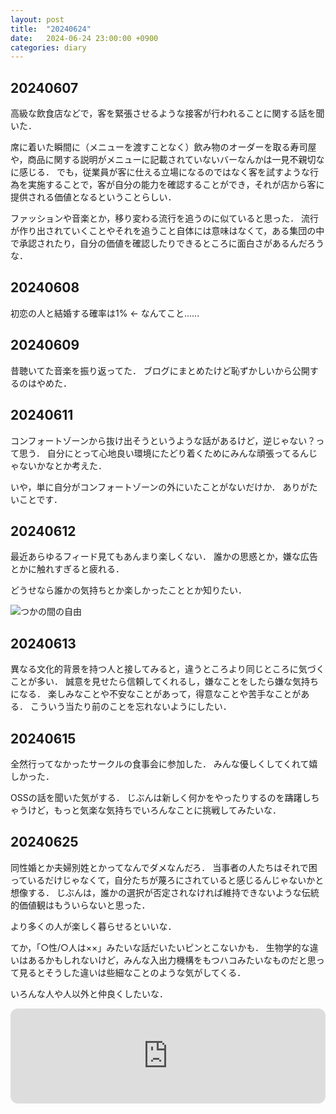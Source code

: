 ```yaml
---
layout: post
title:  "20240624"
date:   2024-06-24 23:00:00 +0900
categories: diary
---
```


## 20240607

高級な飲食店などで，客を緊張させるような接客が行われることに関する話を聞いた．

席に着いた瞬間に（メニューを渡すことなく）飲み物のオーダーを取る寿司屋や，商品に関する説明がメニューに記載されていないバーなんかは一見不親切なに感じる．
でも，従業員が客に仕える立場になるのではなく客を試すような行為を実施することで，客が自分の能力を確認することができ，それが店から客に提供される価値となるということらしい．

ファッションや音楽とか，移り変わる流行を追うのに似ていると思った．
流行が作り出されていくことやそれを追うこと自体には意味はなくて，ある集団の中で承認されたり，自分の価値を確認したりできるところに面白さがあるんだろうな．

## 20240608

<!-- ある調査によると，初恋の人と結婚したのは1000人中わずか10人だったそうです．
 -->
初恋の人と結婚する確率は1% ← なんてこと......

## 20240609

昔聴いてた音楽を振り返ってた．
ブログにまとめたけど恥ずかしいから公開するのはやめた．

## 20240611

コンフォートゾーンから抜け出そうというような話があるけど，逆じゃない？って思う．
自分にとって心地良い環境にたどり着くためにみんな頑張ってるんじゃないかなとか考えた．

いや，単に自分がコンフォートゾーンの外にいたことがないだけか．
ありがたいことです．

## 20240612

<!-- Web広告が人のコンプレックスを刺激する悲しいものになってしまったのはなぜ．
てか，Webが無料じゃなくなったらどうなるんだろう． -->

最近あらゆるフィード見てもあんまり楽しくない．
誰かの思惑とか，嫌な広告とかに触れすぎると疲れる．

どうせなら誰かの気持ちとか楽しかったこととか知りたい．

![つかの間の自由]({{site.baseurl}}/images/20240612.png)

## 20240613

<!-- 今取ってる授業が他の大学との合同授業みたいなやつで，超大変だった！
今までの環境は，自分にとって十分負担が小さいものだったんだなと思った．
でも，負担の多くは勉強とか経験とかが足りないことに起因する，割と些細な問題のような気もした．
根本的な生きづらさとか悲しさとかは，このような問題とは全く異なる感じがする．

あと， -->
異なる文化的背景を持つ人と接してみると，違うところより同じところに気づくことが多い．
誠意を見せたら信頼してくれるし，嫌なことをしたら嫌な気持ちになる．
楽しみなことや不安なことがあって，得意なことや苦手なことがある．
こういう当たり前のことを忘れないようにしたい．

## 20240615

全然行ってなかったサークルの食事会に参加した．
みんな優しくしてくれて嬉しかった．

OSSの話を聞いた気がする．
じぶんは新しく何かをやったりするのを躊躇しちゃうけど，もっと気楽な気持ちでいろんなことに挑戦してみたいな．

<!-- あとみんな目標と自信があるんだなと感じた． -->

## 20240625

同性婚とか夫婦別姓とかってなんでダメなんだろ．
当事者の人たちはそれで困っているだけじゃなくて，自分たちが蔑ろにされていると感じるんじゃないかと想像する．
じぶんは，誰かの選択が否定されなければ維持できないような伝統的価値観はもういらないと思った．

より多くの人が楽しく暮らせるといいな．

てか，「○性/○人は××」みたいな話だいたいピンとこないかも．
生物学的な違いはあるかもしれないけど，みんな入出力機構をもつハコみたいなものだと思って見るとそうした違いは些細なことのような気がしてくる．

いろんな人や人以外と仲良くしたいな．

<iframe style="border-radius:12px" src="https://open.spotify.com/embed/track/6w2Mxo1o7RyxfIt783loMO?utm_source=generator" width="100%" height="152" frameBorder="0" allowfullscreen="" allow="autoplay; clipboard-write; encrypted-media; fullscreen; picture-in-picture" loading="lazy"></iframe>
